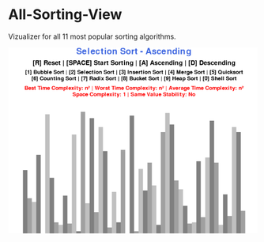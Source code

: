 # All-Sorting-View
Vizualizer for all 11 most popular sorting algorithms.

![Preview](https://github.com/sergio-abu/All-Sorting-View/blob/master/preview.png)
